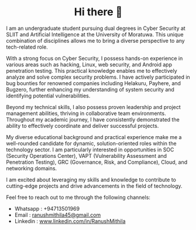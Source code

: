 <h1 align="center">
 Hi there 👋
 </h1>

I am an undergraduate student pursuing dual degrees in Cyber Security at SLIIT and Artificial Intelligence at the University of Moratuwa. This unique combination of disciplines allows me to bring a diverse perspective to any tech-related role.

With a strong focus on Cyber Security, I possess hands-on experience in various areas such as hacking, Linux, web security, and Android app penetration testing. This practical knowledge enables me to effectively analyze and solve complex security problems. I have actively participated in bug bounties for renowned companies including Helakuru, Payhere, and Bugzero, further enhancing my understanding of system security and identifying potential vulnerabilities.

Beyond my technical skills, I also possess proven leadership and project management abilities, thriving in collaborative team environments. Throughout my academic journey, I have consistently demonstrated the ability to effectively coordinate and deliver successful projects.

My diverse educational background and practical experience make me a well-rounded candidate for dynamic, solution-oriented roles within the technology sector. I am particularly interested in opportunities in SOC (Security Operations Center), VAPT (Vulnerability Assessment and Penetration Testing), GRC (Governance, Risk, and Compliance), Cloud, and networking domains.

I am excited about leveraging my skills and knowledge to contribute to cutting-edge projects and drive advancements in the field of technology.

Feel free to reach out to me through the following channels:
   * Whatsapp : +94713501969
   * Email : ranushmithila45@gmail.com
   * Linkedin : www.linkedin.com/in/RanushMithila
<!--
**RanushMithila/RanushMithila** is a ✨ _special_ ✨ repository because its `README.md` (this file) appears on your GitHub profile.

Here are some ideas to get you started:

- 🔭 I’m currently working on ...

- 👯 I’m looking to collaborate on ...
- 🤔 I’m looking for help with ...
- 💬 Ask me about ...
- 📫 How to reach me: ...
- 😄 Pronouns: ...
- ⚡ Fun fact: ...
-->
